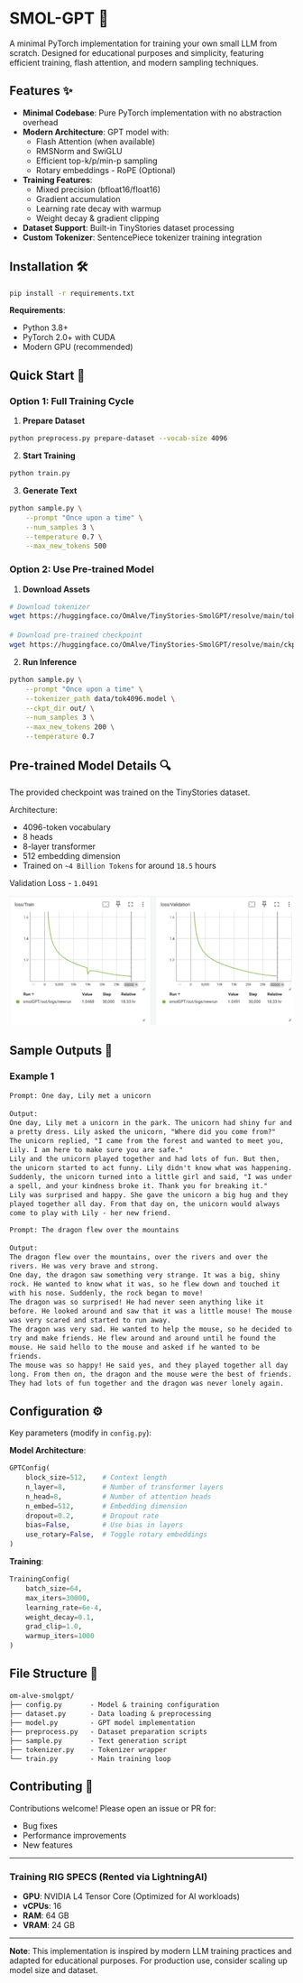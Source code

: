 # SMOL-GPT 🦾

A minimal PyTorch implementation for training your own small LLM from scratch. Designed for educational purposes and simplicity, featuring efficient training, flash attention, and modern sampling techniques.

## Features ✨

- **Minimal Codebase**: Pure PyTorch implementation with no abstraction overhead
- **Modern Architecture**: GPT model with:
  - Flash Attention (when available)
  - RMSNorm and SwiGLU
  - Efficient top-k/p/min-p sampling
  - Rotary embeddings - RoPE (Optional)
- **Training Features**:
  - Mixed precision (bfloat16/float16)
  - Gradient accumulation
  - Learning rate decay with warmup
  - Weight decay & gradient clipping
- **Dataset Support**: Built-in TinyStories dataset processing
- **Custom Tokenizer**: SentencePiece tokenizer training integration

## Installation 🛠️

```bash
pip install -r requirements.txt
```

**Requirements**:
- Python 3.8+
- PyTorch 2.0+ with CUDA
- Modern GPU (recommended)

## Quick Start 🚀

### Option 1: Full Training Cycle

1. **Prepare Dataset**
```bash
python preprocess.py prepare-dataset --vocab-size 4096
```

2. **Start Training**
```bash
python train.py
```

3. **Generate Text**
```bash
python sample.py \
    --prompt "Once upon a time" \
    --num_samples 3 \
    --temperature 0.7 \
    --max_new_tokens 500
```

### Option 2: Use Pre-trained Model

1. **Download Assets**
```bash
# Download tokenizer
wget https://huggingface.co/OmAlve/TinyStories-SmolGPT/resolve/main/tok4096.model -P data/

# Download pre-trained checkpoint
wget https://huggingface.co/OmAlve/TinyStories-SmolGPT/resolve/main/ckpt-v1.pt -P out/
```

2. **Run Inference**
```bash
python sample.py \
    --prompt "Once upon a time" \
    --tokenizer_path data/tok4096.model \
    --ckpt_dir out/ \
    --num_samples 3 \
    --max_new_tokens 200 \
    --temperature 0.7
```

## Pre-trained Model Details 🔍

The provided checkpoint was trained on the TinyStories dataset.

Architecture:
- 4096-token vocabulary
- 8 heads
- 8-layer transformer
- 512 embedding dimension
- Trained on `~4 Billion Tokens` for around `18.5` hours

Validation Loss - `1.0491`

![Loss Curve](assets/loss.png)

## Sample Outputs 📝

### Example 1
```text
Prompt: One day, Lily met a unicorn

Output:
One day, Lily met a unicorn in the park. The unicorn had shiny fur and a pretty dress. Lily asked the unicorn, "Where did you come from?"
The unicorn replied, "I came from the forest and wanted to meet you, Lily. I am here to make sure you are safe."
Lily and the unicorn played together and had lots of fun. But then, the unicorn started to act funny. Lily didn't know what was happening. Suddenly, the unicorn turned into a little girl and said, "I was under a spell, and your kindness broke it. Thank you for breaking it."
Lily was surprised and happy. She gave the unicorn a big hug and they played together all day. From that day on, the unicorn would always come to play with Lily - her new friend.
```

```
Prompt: The dragon flew over the mountains

Output:
The dragon flew over the mountains, over the rivers and over the rivers. He was very brave and strong.
One day, the dragon saw something very strange. It was a big, shiny rock. He wanted to know what it was, so he flew down and touched it with his nose. Suddenly, the rock began to move!
The dragon was so surprised! He had never seen anything like it before. He looked around and saw that it was a little mouse! The mouse was very scared and started to run away.
The dragon was very sad. He wanted to help the mouse, so he decided to try and make friends. He flew around and around until he found the mouse. He said hello to the mouse and asked if he wanted to be friends.
The mouse was so happy! He said yes, and they played together all day long. From then on, the dragon and the mouse were the best of friends. They had lots of fun together and the dragon was never lonely again.
```

## Configuration ⚙️

Key parameters (modify in `config.py`):

**Model Architecture**:
```python
GPTConfig(
    block_size=512,    # Context length
    n_layer=8,         # Number of transformer layers
    n_head=8,          # Number of attention heads
    n_embed=512,       # Embedding dimension
    dropout=0.2,       # Dropout rate
    bias=False,        # Use bias in layers
    use_rotary=False,  # Toggle rotary embeddings
)
```

**Training**:
```python
TrainingConfig(
    batch_size=64,
    max_iters=30000,
    learning_rate=6e-4,
    weight_decay=0.1,
    grad_clip=1.0,
    warmup_iters=1000
)
```

## File Structure 📁

```
om-alve-smolgpt/
├── config.py       - Model & training configuration
├── dataset.py      - Data loading & preprocessing
├── model.py        - GPT model implementation
├── preprocess.py   - Dataset preparation scripts
├── sample.py       - Text generation script
├── tokenizer.py    - Tokenizer wrapper
└── train.py        - Main training loop
```

## Contributing 🤝

Contributions welcome! Please open an issue or PR for:
- Bug fixes
- Performance improvements
- New features

---

### Training RIG SPECS (Rented via LightningAI)  
- **GPU**: NVIDIA L4 Tensor Core (Optimized for AI workloads)  
- **vCPUs**: 16  
- **RAM**: 64 GB  
- **VRAM**: 24 GB  
---

**Note**: This implementation is inspired by modern LLM training practices and adapted for educational purposes. For production use, consider scaling up model size and dataset.
